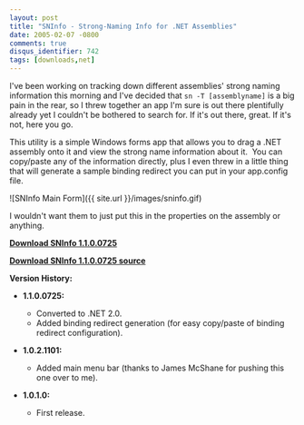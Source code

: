 ```yaml
---
layout: post
title: "SNInfo - Strong-Naming Info for .NET Assemblies"
date: 2005-02-07 -0800
comments: true
disqus_identifier: 742
tags: [downloads,net]
---
```

I've been working on tracking down different assemblies' strong naming
information this morning and I've decided that `sn -T [assemblyname]` is
a big pain in the rear, so I threw together an app I'm sure is out there
plentifully already yet I couldn't be bothered to search for. If it's
out there, great. If it's not, here you go.

 This utility is a simple Windows forms app that allows you to drag a
.NET assembly onto it and view the strong name information about it. 
You can copy/paste any of the information directly, plus I even threw in
a little thing that will generate a sample binding redirect you can put
in your app.config file.

 ![SNInfo Main
Form]({{ site.url }}/images/sninfo.gif)

 I wouldn't want them to just put this in the properties on the assembly
or anything.

[**Download SNInfo
1.1.0.0725**](https://github.com/tillig/sninfo/archive/v1.1.0.zip)

[**Download SNInfo 1.1.0.0725
source**](https://github.com/tillig/sninfo/releases/download/v1.1.0/SNInfo_1.1.0.0725.zip)

 **Version History:**

-   **1.1.0.0725:**
    -   Converted to .NET 2.0.
    -   Added binding redirect generation (for easy copy/paste of
        binding redirect configuration).

-   **1.0.2.1101:**
    -   Added main menu bar (thanks to James McShane for pushing this
        one over to me).

-   **1.0.1.0:**
    -   First release.



